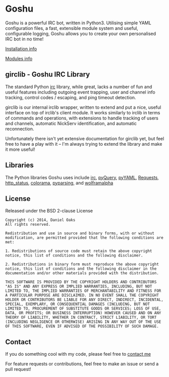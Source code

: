 Goshu
=====

Goshu is a powerful IRC bot, written in Python3. Utilising simple YAML configuration files, a fast, extensible module system and useful, configurable logging, Goshu allows you to create your own personalised IRC bot in no time!

[Installation info](install.md)

[Modules info](modules.md)

girclib - Goshu IRC Library
---------------------------
The standard Python [irc](http://bitbucket.org/jaraco/irc) library, while great, lacks a number of fun and useful features including outgoing event trapping, user and channel info tracking, control codes / escaping, and ping timeout detection.

girclib is our internal irclib wrapper, written to extend and put a nice, useful interface on top of irclib's client module. It works similarly to irclib in terms of commands and operations, with extensions to handle tracking of users and channels, automatic NickServ identification, and automatic reconnection.

Unfortunately there isn't yet extensive documentation for girclib yet, but feel free to have a play with it – I'm always trying to extend the library and make it more useful!

Libraries
---------
The Python libraries Goshu uses include [irc](http://bitbucket.org/jaraco/irc), [pyQuery](https://pypi.python.org/pypi/pyquery), [pyYAML](https://bitbucket.org/xi/pyyaml), [Requests](http://python-requests.org), [http_status](https://github.com/DanielOaks/http_status), [colorama](https://pypi.python.org/pypi/colorama), [pyparsing](http://pyparsing.wikispaces.com/), and [wolframalpha](https://pypi.python.org/pypi/wolframalpha)

License
-------
Released under the BSD 2-clause License

```
Copyright (c) 2014, Daniel Oaks
All rights reserved.

Redistribution and use in source and binary forms, with or without modification, are permitted provided that the following conditions are met:

1. Redistributions of source code must retain the above copyright notice, this list of conditions and the following disclaimer.

2. Redistributions in binary form must reproduce the above copyright notice, this list of conditions and the following disclaimer in the documentation and/or other materials provided with the distribution.

THIS SOFTWARE IS PROVIDED BY THE COPYRIGHT HOLDERS AND CONTRIBUTORS "AS IS" AND ANY EXPRESS OR IMPLIED WARRANTIES, INCLUDING, BUT NOT LIMITED TO, THE IMPLIED WARRANTIES OF MERCHANTABILITY AND FITNESS FOR A PARTICULAR PURPOSE ARE DISCLAIMED. IN NO EVENT SHALL THE COPYRIGHT HOLDER OR CONTRIBUTORS BE LIABLE FOR ANY DIRECT, INDIRECT, INCIDENTAL, SPECIAL, EXEMPLARY, OR CONSEQUENTIAL DAMAGES (INCLUDING, BUT NOT LIMITED TO, PROCUREMENT OF SUBSTITUTE GOODS OR SERVICES; LOSS OF USE, DATA, OR PROFITS; OR BUSINESS INTERRUPTION) HOWEVER CAUSED AND ON ANY THEORY OF LIABILITY, WHETHER IN CONTRACT, STRICT LIABILITY, OR TORT (INCLUDING NEGLIGENCE OR OTHERWISE) ARISING IN ANY WAY OUT OF THE USE OF THIS SOFTWARE, EVEN IF ADVISED OF THE POSSIBILITY OF SUCH DAMAGE.
```

Contact
-------
If you do something cool with my code, please feel free to [contact me](daniel@danieloaks.net)

For feature requests or contributions, feel free to make an issue or send a pull request!

